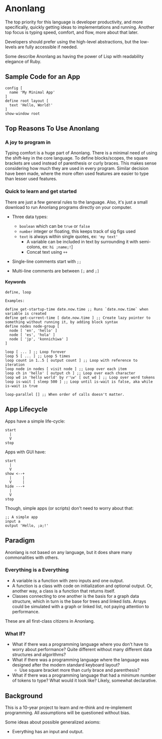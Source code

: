 # Anonlang #

The top priority for this language is developer productivity, and more specifically, quickly getting ideas to implementations and running. Another top focus is typing speed, comfort, and flow, more about that later.

Developers should prefer using the high-level abstractions, but the low-levels are fully accessible if needed.

Some describe Anonlang as having the power of Lisp with readability elegance of Ruby.

<!-- Anonlang: An abstraction of language, that you can program in. -->



## Sample Code for an App ##

    config [
      name 'My Minimal App'
    ]
    define root layout [
      text 'Hello, World!'
    ]
    show-window root



## Top Reasons To Use Anonlang ##

### A joy to program in ###
Typing comfort is a huge part of Anonlang. There is a minimal need of using the shift-key in the core language. To define blocks/scopes, the square brackets are used instead of parenthesis or curly braces. This makes sense considering how much they are used in every program. Similar decision have been made, where the more often used features are easier to type than lesser used features.

### Quick to learn and get started ###
There are just a few general rules to the language. Also, it's just a small download to run Anonlang programs directly on your computer.


- Three data types:
  - `boolean` which can be `true` or `false`
  - `number` integer or floating, this keeps track of sig figs used
  - `text` is always within single quotes, ex: `'my text'`
    - A variable can be included in text by surrounding it with semi-colons, ex: `hi ;name;!`]
    - Concat text using `++`

- Single-line comments start with `;;`
- Multi-line comments are between `[;` and `;]`


#### Keywords ####

    define, loop

    Examples:

    define get-startup-time date.now.time ;; Runs `date.now.time` when variable is created
    define get-current-time [ date.now.time ] ;; Create lazy pointer to something without running it, by adding block syntax
    define nodes node-group [
      node [ 'en', 'hello' ]
      node [ 'es', 'hola' ]
      node [ 'jp', 'konnichiwa' ]
    ]

    loop [ ... ] ;; Loop forever
    loop 5 [ ... ] ;; Loop 5 times
    loop count in 1..5 [ output count ] ;; Loop with reference to iteration
    loop node in nodes [ visit node ] ;; Loop over each item
    loop ch in 'hello' [ output ch ] ;; Loop over each character
    loop wd in 'hello world' by r'\w' [ out wd ] ;; Loop over word tokens
    loop is-wait [ sleep 500 ] ;; Loop until is-wait is false, aka while is-wait is true

    loop-parallel [] ;; When order of calls doesn't matter.



## App Lifecycle ##

Apps have a simple life-cycle:

    start
      |
      V
    stop

Apps with GUI have:

    start
      |
      V
    show <--+
      |     |
      V     |
    hide ---+
      |
      V
    stop

Though, simple apps (or scripts) don't need to worry about that:

    ;; A simple app
    input a
    output 'Hello, ;a;!'



## Paradigm ##
Anonlang is not based on any language, but it does share many commonalities with others.

### Everything is a Everything ###

- A variable is a function with zero inputs and one output.
- A function is a class with code on initialization and optional output. Or, another way, a class is a function that returns itself.
- Classes connecting to one another is the basis for a graph data structure, which in turn is the base for trees and linked lists. Arrays could be simulated with a graph or linked list, not paying attention to performance.

These are all first-class citizens in Anonlang.

### What If? ###

- What if there was a programming language where you don't have to worry about performance? Quite different without many different data structures and algorithms?
- What if there was a programming language where the language was designed after the modern standard keyboard layout?
  - Use square bracket more than curly brace and parenthesis?
- What if there was a programming language that had a minimum number of tokens to type? What would it look like? Likely, somewhat declarative.



## Background ##
This is a 10-year project to learn and re-think and re-implement programming. All assumptions will be questioned without bias.

Some ideas about possible generalized axioms:

- Everything has an input and output.





<!-- Design Philosophy: Re-using common syntax is NOT a requirement. -->
